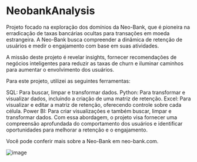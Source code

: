 # NeobankAnalysis

Projeto focado na exploração dos domínios da Neo-Bank, que é pioneira na erradicação de taxas bancárias ocultas para transações em moeda estrangeira. A Neo-Bank busca compreender a dinâmica de retenção de usuários e medir o engajamento com base em suas atividades.

A missão deste projeto é revelar insights, fornecer recomendações de negócios inteligentes para reduzir as taxas de churn e iluminar caminhos para aumentar o envolvimento dos usuários.

Para este projeto, utilizei as seguintes ferramentas:

SQL: Para buscar, limpar e transformar dados.
Python: Para transformar e visualizar dados, incluindo a criação de uma matriz de retenção.
Excel: Para visualizar e editar a matriz de retenção, oferecendo controle sobre cada célula.
Power BI: Para criar visualizações e também buscar, limpar e transformar dados.
Com essa abordagem, o projeto visa fornecer uma compreensão aprofundada do comportamento dos usuários e identificar oportunidades para melhorar a retenção e o engajamento.

Você pode conferir mais sobre a Neo-Bank em neo-bank.com.

![image](https://github.com/user-attachments/assets/88715359-66ac-45df-a088-f8f461e605fa)
